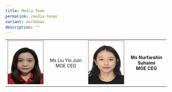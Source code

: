 ```yaml
---
title: Media Team
permalink: /media-team/
variant: markdown
description: ""
---
```






<style>
/* Add mobile responsiveness */
@media only screen and (max-width: 600px) {
  table {
    width: 100%;
  }
  img {
    max-width: 50%;
    height: auto;
    display: block;
    margin: 0 auto; /* Center the image */
  }
}
</style>



<table style="min-width: 100px;">
  <colgroup>
    <col style="width: 25%;">
    <col style="width: 25%;">
    <col style="width: 25%;">
    <col style="width: 25%;">
  </colgroup>
  <tbody>
    <tr>
      <td rowspan="1" colspan="1">
        <div class="isomer-image-wrapper">
          <img style="width: 100%;" height="auto" width="100%" alt="" src="/images/Media Team/9.png">
        </div>
      </td>
      <td rowspan="1" colspan="1">
        <p style="text-align: center;">Ms Liu Yin Juin<br>MOE CEG</p>
      </td>
      <td rowspan="1" colspan="1">
        <div class="isomer-image-wrapper">
          <img style="width: 100%;" height="auto" width="100%" alt="" src="/images/Media Team/8.png">
        </div>
      </td>
      <td rowspan="1" colspan="1">
        <p style="text-align: center;"><strong>Ms Nurfarahin Suhaimi</strong><br><strong>MOE CEG</strong></p>
      </td>
    </tr>
  </tbody>
</table>



